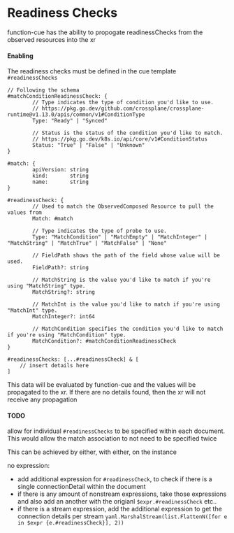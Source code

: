 # Readiness Checks

function-cue has the ability to propogate readinessChecks from the observed resources
into the xr

#### Enabling

The readiness checks must be defined in the cue template `#readinessChecks`

```cue
// Following the schema
#matchConditionReadinessCheck: {
        // Type indicates the type of condition you'd like to use.
        // https://pkg.go.dev/github.com/crossplane/crossplane-runtime@v1.13.0/apis/common/v1#ConditionType
        Type: "Ready" | "Synced"

        // Status is the status of the condition you'd like to match.
        // https://pkg.go.dev/k8s.io/api/core/v1#ConditionStatus
        Status: "True" | "False" | "Unknown"
}

#match: {
        apiVersion: string
        kind:       string
        name:       string
}

#readinessCheck: {
        // Used to match the ObservedComposed Resource to pull the values from
        Match: #match

        // Type indicates the type of probe to use.
        Type: "MatchCondition" | "MatchEmpty" | "MatchInteger" | "MatchString" | "MatchTrue" | "MatchFalse" | "None"

        // FieldPath shows the path of the field whose value will be used.
        FieldPath?: string

        // MatchString is the value you'd like to match if you're using "MatchString" type.
        MatchString?: string

        // MatchInt is the value you'd like to match if you're using "MatchInt" type.
        MatchInteger?: int64

        // MatchCondition specifies the condition you'd like to match if you're using "MatchCondition" type.
        MatchCondition?: #matchConditionReadinessCheck
}

#readinessChecks: [...#readinessCheck] & [
    // insert details here
]
```

This data will be evaluated by function-cue and the values will be propagated to the xr.
If there are no details found, then the xr will not receive any propagation

#### TODO

allow for individual `#readinessChecks` to be specified within each document. This
would allow the match association to not need to be specified twice

This can be achieved by either, with either, on the instance

no expression:

- add additional expression for `#readinessCheck`, to check if there is a single connectionDetail
  within the document
- if there is any amount of nonstream expressions, take those expressions and also add an
  another with the origianl `$expr.#readinessCheck` etc..
- if there is a stream expression, add the additional expression to get the connection details
  per stream `yaml.MarshalStream(list.FlattenN([for e in $expr {e.#readinessCheck}], 2))`
